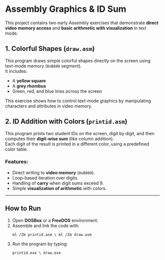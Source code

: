 # Assembly Graphics & ID Sum

This project contains two early Assembly exercises that demonstrate **direct video memory access** and **basic arithmetic with visualization** in text mode.

## 1. Colorful Shapes (`draw.asm`)
This program draws simple colorful shapes directly on the screen using text-mode memory (`0xB800` segment).  
It includes:
- A **yellow square**  
- A **grey rhombus**  
- Green, red, and blue lines across the screen  

This exercise shows how to control text-mode graphics by manipulating characters and attributes in video memory.

## 2. ID Addition with Colors (`printid.asm`)
This program prints two student IDs on the screen, digit by digit, and then computes their **digit-wise sum** (like column addition).  
Each digit of the result is printed in a different color, using a predefined color table.

### Features:
- Direct writing to **video memory** (`0xB800`).  
- Loop-based iteration over digits.  
- Handling of **carry** when digit sums exceed 9.  
- Simple **visualization of arithmetic** with colors.

---

## How to Run
1. Open **DOSBox** or a **FreeDOS** environment.  
2. Assemble and link the code with:  
   ```
   ml /Zm printid.asm \ ml /Zm draw.asm
   ```  
3. Run the program by typing:  
   ```
   printid.exe \ draw.exe
   ```  
